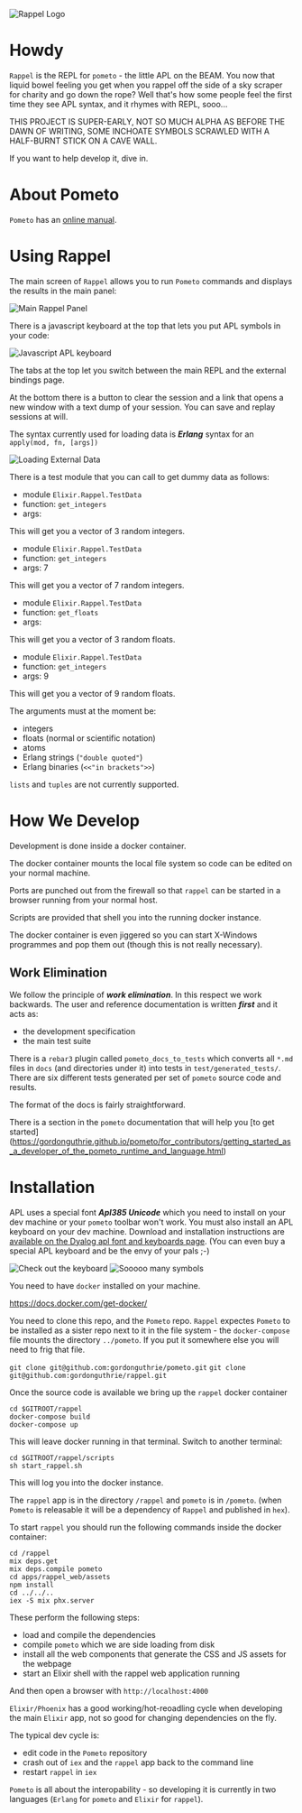 ![Rappel Logo](apps/rappel_web/assets/static/images/rappel_logo.png)

# Howdy

`Rappel` is the REPL for `pometo` - the little APL on the BEAM. You now that liquid bowel feeling you get when you rappel off the side of a sky scraper for charity and go down the rope? Well that's how some people feel the first time they see APL syntax, and it rhymes with REPL, sooo...

THIS PROJECT IS SUPER-EARLY, NOT SO MUCH ALPHA AS BEFORE THE DAWN OF WRITING, SOME INCHOATE SYMBOLS SCRAWLED WITH A HALF-BURNT STICK ON A CAVE WALL.

If you want to help develop it, dive in.

# About Pometo

`Pometo` has an [online manual](https://gordonguthrie.github.io/pometo/).

# Using Rappel

The main screen of `Rappel` allows you to run `Pometo` commands and displays the results in the main panel:

![Main Rappel Panel](./docs/images/rappel_main_page.png)

There is a javascript keyboard at the top that lets you put APL symbols in your code:

![Javascript APL keyboard](./docs/images/apl_javascript_keyboard.png)

The tabs at the top let you switch between the main REPL and the external bindings page.

At the bottom there is a button to clear the session and a link that opens a new window with a text dump of your session. You can save and replay sessions at will.

The syntax currently used for loading data is ***Erlang*** syntax for an `apply(mod, fn, [args])`

![Loading External Data](./docs/images/rappel_load_data.png)

There is a test module that you can call to get dummy data as follows:

* module `Elixir.Rappel.TestData`
* function: `get_integers`
* args:

This will get you a vector of 3 random integers.

* module `Elixir.Rappel.TestData`
* function: `get_integers`
* args: 7

This will get you a vector of 7 random integers.

* module `Elixir.Rappel.TestData`
* function: `get_floats`
* args:

This will get you a vector of 3 random floats.

* module `Elixir.Rappel.TestData`
* function: `get_integers`
* args: 9

This will get you a vector of 9 random floats.

The arguments must at the moment be:

* integers
* floats (normal or scientific notation)
* atoms
* Erlang strings (`"double quoted"`)
* Erlang binaries (`<<"in brackets">>`)

`lists` and `tuples` are not currently supported.

# How We Develop

Development is done inside a docker container.

The docker container mounts the local file system so code can be edited on your normal machine.

Ports are punched out from the firewall so that `rappel` can be started in a browser running from your normal host.

Scripts are provided that shell you into the running docker instance.

The docker container is even jiggered so you can start X-Windows programmes and pop them out (though this is not really necessary).

## Work Elimination

We follow the principle of ***work elimination***. In this respect we work backwards. The user and reference documentation is written ***first*** and it acts as:

* the development specification
* the main test suite

There is a `rebar3` plugin called `pometo_docs_to_tests` which converts all `*.md` files in `docs` (and directories under it) into tests in `test/generated_tests/`. There are six different tests generated per set of `pometo` source code and results.

The format of the docs is fairly straightforward.

There is a section in the `pometo` documentation that will help you [to get started]
(https://gordonguthrie.github.io/pometo/for_contributors/getting_started_as_a_developer_of_the_pometo_runtime_and_language.html)

# Installation

APL uses a special font ***Apl385 Unicode*** which you need to install on your dev machine or your `pometo` toolbar won't work. You must also install an APL keyboard on your dev machine. Download and installation instructions are [available on the Dyalog apl font and keyboards page](https://www.dyalog.com/apl-font-keyboard.htm). (You can even buy a special APL keyboard and be the envy of your pals ;-)

![Check out the keyboard](./docs/images/apl_keyboard_I.jpg)
![Sooooo many symbols](./docs/images/apl_keyboard_II.jpg)

You need to have `docker` installed on your machine.

https://docs.docker.com/get-docker/

You need to clone this repo, and the `Pometo` repo. `Rappel` expectes `Pometo` to be installed as a sister repo next to it in the file system - the `docker-compose` file mounts the directory `../pometo`. If you put it somewhere else you will need to frig that file.

`git clone git@github.com:gordonguthrie/pometo.git`
`git clone git@github.com:gordonguthrie/rappel.git`

Once the source code is available we bring up the `rappel` docker container

```
cd $GITROOT/rappel
docker-compose build
docker-compose up
```

This will leave docker running in that terminal. Switch to another terminal:

```
cd $GITROOT/rappel/scripts
sh start_rappel.sh
```

This will log you into the docker instance.

The `rappel` app is in the directory `/rappel` and `pometo` is in `/pometo`. (when `Pometo` is releasable it will be a dependency of `Rappel` and published in `hex`).

To start `rappel` you should run the following commands inside the docker container:

```
cd /rappel
mix deps.get
mix deps.compile pometo
cd apps/rappel_web/assets
npm install
cd ../../..
iex -S mix phx.server
```

These perform the following steps:
* load and compile the dependencies
* compile `pometo` which we are side loading from disk
* install all the web components that generate the CSS and JS assets for the webpage
* start an Elixir shell with the rappel web application running

And then open a browser with `http://localhost:4000`

`Elixir/Phoenix` has a good working/hot-reoadling cycle when developing the main `Elixir` app, not so good for changing dependencies on the fly.

The typical dev cycle is:

* edit code in the `Pometo` repository
* crash out of `iex` and the `rappel` app back to the command line
* restart `rappel` in `iex`

`Pometo` is all about the interopability - so developing it is currently in two languages (`Erlang` for `pometo` and `Elixir` for `rappel`).
